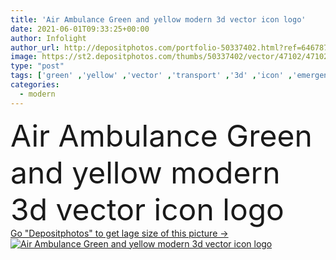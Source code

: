 ```yaml
---
title: 'Air Ambulance Green and yellow modern 3d vector icon logo'
date: 2021-06-01T09:33:25+00:00
author: Infolight
author_url: http://depositphotos.com/portfolio-50337402.html?ref=64678756
image: https://st2.depositphotos.com/thumbs/50337402/vector/47102/471021098/api_thumb_450.jpg?forcejpeg=true
type: "post"
tags: ['green' ,'yellow' ,'vector' ,'transport' ,'3d' ,'icon' ,'emergency' ,'hospital' ,'aircraft' ,'helicopter' ,'logo' ,'rescue' ,'eps' ,'premium' ,'healthcare and medical' ,'air ambulance' ]
categories: 
  - modern
---
```

<div aling="center">
            <font size="60"> Air Ambulance Green and yellow modern 3d vector icon logo</font>   
</div>
<div>
    <a href='https://depositphotos.com/471021098/stock-illustration-air-ambulance-green-yellow-modern.html?ref=64678756' target=_blank > Go "Depositphotos" to get lage size of this picture ->
        <img href='https://depositphotos.com/471021098/stock-illustration-air-ambulance-green-yellow-modern.html?ref=64678756' src='https://st2.depositphotos.com/50337402/47102/v/950/depositphotos_471021098-stock-illustration-air-ambulance-green-yellow-modern.jpg?forcejpeg=true' alt='Air Ambulance Green and yellow modern 3d vector icon logo' >
    </a>
</div>
